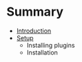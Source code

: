 # Summary

* [Introduction](README.md)
* [Setup](setup/README.md)
   * Installing plugins
   * Installation

